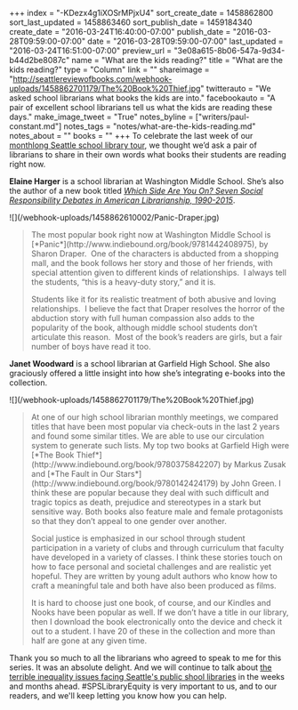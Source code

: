 +++
index = "-KDezx4g1iXOSrMPjxU4"
sort_create_date = 1458862800
sort_last_updated = 1458863460
sort_publish_date = 1459184340
create_date = "2016-03-24T16:40:00-07:00"
publish_date = "2016-03-28T09:59:00-07:00"
date = "2016-03-28T09:59:00-07:00"
last_updated = "2016-03-24T16:51:00-07:00"
preview_url = "3e08a615-8b06-547a-9d34-b44d2be8087c"
name = "What are the kids reading?"
title = "What are the kids reading?"
type = "Column"
link = ""
shareimage = "http://seattlereviewofbooks.com/webhook-uploads/1458862701179/The%20Book%20Thief.jpg"
twitterauto = "We asked school librarians what books the kids are into."
facebookauto = "A pair of excellent school librarians tell us what the kids are reading these days."
make_image_tweet = "True"
notes_byline = ["writers/paul-constant.md"]
notes_tags = "notes/what-are-the-kids-reading.md"
notes_about = ""
books = ""
+++
To celebrate the last week of our [monthlong Seattle school library tour](http://seattlereviewofbooks.com/notes/2016/03/21/heres-what-you-can-do-to-fight-the-inequality-in-seattle-public-schools-libraries/), we thought we’d ask a pair of librarians to share in their own words what books their students are reading right now. 

**Elaine Harger** is a school librarian at Washington Middle School. She’s also the author of a new book titled [*Which Side Are You On? Seven Social Responsibility Debates in American Librarianship, 1990-2015*](http://www.mcfarlandbooks.com/book-2.php?id=978-0-7864-9455-2).

<p class="image-left">![](/webhook-uploads/1458862610002/Panic-Draper.jpg)</p><blockquote><p>The most popular book right now at Washington Middle School is [*Panic*](http://www.indiebound.org/book/9781442408975), by Sharon Draper.  One of the characters is abducted from a shopping mall, and the book follows her story and those of her friends, with special attention given to different kinds of relationships.  I always tell the students, “this is a heavy-duty story,” and it is.</p> 

<p>Students like it for its realistic treatment of both abusive and loving relationships.  I believe the fact that Draper resolves the horror of the abduction story with full human compassion also adds to the popularity of the book, although middle school students don’t articulate this reason.  Most of the book’s readers are girls, but a fair number of boys have read it too.</p></blockquote>

**Janet Woodward** is a school librarian at Garfield High School. She also graciously offered a little insight into how she’s integrating e-books into the collection.

<p class="image-left">![](/webhook-uploads/1458862701179/The%20Book%20Thief.jpg)</p><blockquote><p>At one of our high school librarian monthly meetings, we compared titles that have been most popular via check-outs in the last 2 years and found some similar titles. We are able to use our circulation system to generate such lists. My top two books at Garfield High were [*The Book Thief*](http://www.indiebound.org/book/9780375842207) by Markus Zusak and [*The Fault in Our Stars*](http://www.indiebound.org/book/9780142424179) by John Green. I think these are popular because they deal with such difficult and tragic topics as death, prejudice and stereotypes in a stark but sensitive way. Both books also feature male and female protagonists so that they don’t appeal to one gender over another.</p>

<p>Social justice is emphasized in our school through student participation in a variety of clubs and through curriculum that faculty have developed in a variety of classes. I think these stories touch on how to face personal and societal challenges and are realistic yet hopeful. They are written by young adult authors who know how to craft a meaningful tale and both have also been produced as films.</p>

<p>It is hard to choose just one book, of course, and our Kindles and Nooks have been popular as well. If we don’t have a title in our library, then I download the book electronically onto the device and check it out to a student. I have 20 of these in the collection and more than half are gone at any given time.</p></blockquote>

Thank you so much to all the librarians who agreed to speak to me for this series. It was an absolute delight. And we will continue to talk about [the terrible inequality issues facing Seattle's public shool libraries](http://seattlereviewofbooks.com/notes/2016/03/21/heres-what-you-can-do-to-fight-the-inequality-in-seattle-public-schools-libraries/) in the weeks and months ahead. #SPSLibraryEquity is very important to us, and to our readers, and we'll keep letting you know how you can help.